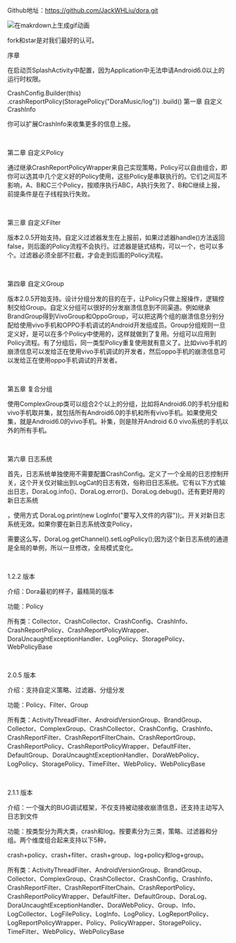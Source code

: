 Github地址：https://github.com/JackWHLiu/dora.git

![在makrdown上生成gif动画](https://gfycat.com/EdibleApprehensiveJay)

fork和star是对我们最好的认可。 

序章

在启动页SplashActivity中配置，因为Application中无法申请Android6.0以上的运行时权限。

CrashConfig.Builder(this)
    .crashReportPolicy(StoragePolicy("DoraMusic/log"))
    .build()
第一章 自定义CrashInfo

你可以扩展CrashInfo来收集更多的信息上报。

 

第二章 自定义Policy

通过继承CrashReportPolicyWrapper来自己实现策略，Policy可以自由组合，即你可以选其中几个定义好的Policy使用，这些Policy是串联执行的。它们之间互不影响，A、B和C三个Policy，按顺序执行ABC，A执行失败了、B和C继续上报，前提条件是在子线程执行失败。

 

第三章 自定义Filter

版本2.0.5开始支持。自定义过滤器发生在上报前，如果过滤器handle()方法返回false，则后面的Policy流程不会执行。过滤器是链式结构，可以一个，也可以多个。过滤器必须全部不拦截，才会走到后面的Policy流程。

 

第四章 自定义Group

版本2.0.5开始支持。设计分组分发的目的在于，让Policy只做上报操作，逻辑控制交给Group。自定义分组可以很好的分发崩溃信息到不同渠道。例如继承BrandGroup得到VivoGroup和OppoGroup，可以把这两个组的崩溃信息分别分配给使用vivo手机和OPPO手机调试的Android开发组成员。Group分组规则一旦定义好，是可以在多个Policy中使用的，这样就做到了复用。分组可以应用到Policy流程。有了分组后，同一类型Policy重复使用就有意义了。比如vivo手机的崩溃信息可以发给正在使用vivo手机调试的开发者，然后oppo手机的崩溃信息可以发给正在使用oppo手机调试的开发者。

 

第五章 复合分组

使用ComplexGroup类可以组合2个以上的分组，比如将Android6.0的手机分组和vivo手机取并集，就包括所有Android6.0的手机和所有vivo手机。如果使用交集，就是Android6.0的vivo手机。补集，则是除开Android 6.0 vivo系统的手机以外的所有手机。

 

第六章 日志系统

首先，日志系统单独使用不需要配置CrashConfig。定义了一个全局的日志控制开关，这个开关仅对输出到LogCat的日志有效，俗称旧日志系统。它有以下方式输出日志，DoraLog.info()、DoraLog.error()、DoraLog.debug()。还有更好用的新日志系统

，使用方式 DoraLog.print(new LogInfo("要写入文件的内容"));。开关对新日志系统无效。如果你要在新日志系统改变Policy，

需要这么写，DoraLog.getChannel().setLogPolicy();因为这个新日志系统的通道是全局的单例，所以一旦修改，全局模式变化。

 

1.2.2 版本

介绍：Dora最初的样子，最精简的版本

功能：Policy

所有类：Collector、CrashCollector、CrashConfig、CrashInfo、CrashReportPolicy、CrashReportPolicyWrapper、DoraUncaughtExceptionHandler、LogPolicy、StoragePolicy、WebPolicyBase

 

2.0.5 版本

介绍：支持自定义策略、过滤器、分组分发

功能：Policy、Filter、Group

所有类：ActivityThreadFilter、AndroidVersionGroup、BrandGroup、Collector、ComplexGroup、CrashCollector、CrashConfig、CrashInfo、CrashReportFilter、CrashReportFilterChain、CrashReportGroup、CrashReportPolicy、CrashReportPolicyWrapper、DefaultFilter、DefaultGroup、DoraUncaughtExceptionHandler、DoraWebPolicy、LogPolicy、StoragePolicy、TimeFilter、WebPolicy、WebPolicyBase

 

2.1.1 版本

介绍：一个强大的BUG调试框架，不仅支持被动接收崩溃信息，还支持主动写入日志到文件

功能：按类型分为两大类，crash和log。按要素分为三类，策略、过滤器和分组。两个维度组合起来支持以下5种，

crash+policy、crash+filter、crash+group、log+policy和log+group。

所有类：ActivityThreadFilter、AndroidVersionGroup、BrandGroup、Collector、ComplexGroup、CrashCollector、CrashConfig、CrashInfo、CrashReportFilter、CrashReportFilterChain、CrashReportPolicy、CrashReportPolicyWrapper、DefaultFilter、DefaultGroup、DoraLog、DoraUncaughtExceptionHandler、DoraWebPolicy、Group、Info、LogCollector、LogFilePolicy、LogInfo、LogPolicy、LogReportPolicy、LogReportPolicyWrapper、Policy、PolicyWrapper、StoragePolicy、TimeFilter、WebPolicy、WebPolicyBase
